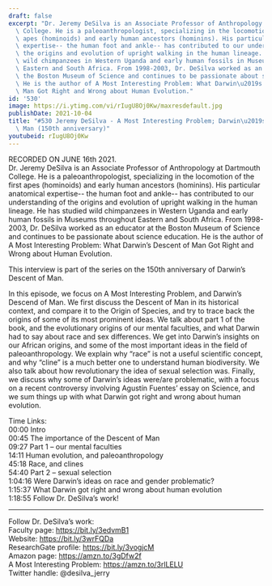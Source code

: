 ```yaml
---
draft: false
excerpt: "Dr. Jeremy DeSilva is an Associate Professor of Anthropology at Dartmouth\
  \ College. He is a paleoanthropologist, specializing in the locomotion of the first\
  \ apes (hominoids) and early human ancestors (hominins). His particular anatomical\
  \ expertise-- the human foot and ankle-- has contributed to our understanding of\
  \ the origins and evolution of upright walking in the human lineage.  He has studied\
  \ wild chimpanzees in Western Uganda and early human fossils in Museums throughout\
  \ Eastern and South Africa. From 1998-2003, Dr. DeSilva worked as an educator at\
  \ the Boston Museum of Science and continues to be passionate about science education.\
  \ He is the author of A Most Interesting Problem: What Darwin\u2019s Descent of\
  \ Man Got Right and Wrong about Human Evolution."
id: '530'
image: https://i.ytimg.com/vi/rIugU8Oj0Kw/maxresdefault.jpg
publishDate: 2021-10-04
title: "#530 Jeremy DeSilva - A Most Interesting Problem; Darwin\u2019s Descent of\
  \ Man (150th anniversary)"
youtubeid: rIugU8Oj0Kw
---
```

RECORDED ON JUNE 16th 2021.  
Dr. Jeremy DeSilva is an Associate Professor of Anthropology at Dartmouth College. He is a paleoanthropologist, specializing in the locomotion of the first apes (hominoids) and early human ancestors (hominins). His particular anatomical expertise-- the human foot and ankle-- has contributed to our understanding of the origins and evolution of upright walking in the human lineage.  He has studied wild chimpanzees in Western Uganda and early human fossils in Museums throughout Eastern and South Africa. From 1998-2003, Dr. DeSilva worked as an educator at the Boston Museum of Science and continues to be passionate about science education. He is the author of A Most Interesting Problem: What Darwin’s Descent of Man Got Right and Wrong about Human Evolution.

This interview is part of the series on the 150th anniversary of Darwin’s Descent of Man. 

In this episode, we focus on A Most Interesting Problem, and Darwin’s Descend of Man. We first discuss the Descent of Man in its historical context, and compare it to the Origin of Species, and try to trace back the origins of some of its most prominent ideas. We talk about part 1 of the book, and the evolutionary origins of our mental faculties, and what Darwin had to say about race and sex differences. We get into Darwin’s insights on our African origins, and some of the most important ideas in the field of paleoanthropology. We explain why “race” is not a useful scientific concept, and why “cline” is a much better one to understand human biodiversity. We also talk about how revolutionary the idea of sexual selection was. Finally, we discuss why some of Darwin’s ideas were/are problematic, with a focus on a recent controversy involving Agustín Fuentes’ essay on Science, and we sum things up with what Darwin got right and wrong about human evolution.

Time Links:  
00:00  Intro  
00:45  The importance of the Descent of Man  
09:27  Part 1 – our mental faculties  
14:11  Human evolution, and paleoanthropology  
45:18  Race, and clines  
54:40  Part 2 – sexual selection  
1:04:16  Were Darwin’s ideas on race and gender problematic?  
1:15:37  What Darwin got right and wrong about human evolution  
1:18:55  Follow Dr. DeSilva’s work!

---

Follow Dr. DeSilva’s work:  
Faculty page: https://bit.ly/3edvmB1  
Website: https://bit.ly/3wrFQDa  
ResearchGate profile: https://bit.ly/3vogjcM  
Amazon page: https://amzn.to/3gDfw2f  
A Most Interesting Problem: https://amzn.to/3rlLELU  
Twitter handle: @desilva_jerry
